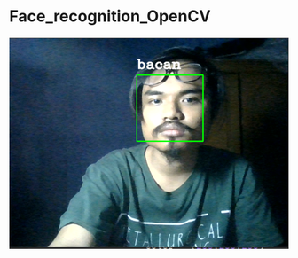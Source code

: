 # Face_recognition_OpenCV



![Figure 1](https://github.com/boxside/Face_recognition_OpenCV/blob/main/muke/Untitled.png)
